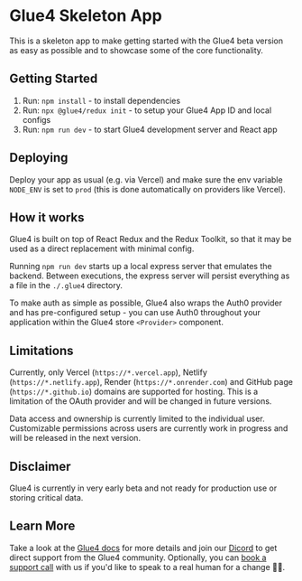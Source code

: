 # Glue4 Skeleton App

This is a skeleton app to make getting started with the Glue4 beta version as easy as possible and to showcase some of the core functionality.

## Getting Started

1. Run: `npm install` - to install dependencies
2. Run: `npx @glue4/redux init` - to setup your Glue4 App ID and local configs
3. Run: `npm run dev` - to start Glue4 development server and React app

## Deploying

Deploy your app as usual (e.g. via Vercel) and make sure the env variable `NODE_ENV` is set to `prod` (this is done automatically on providers like Vercel).

## How it works

Glue4 is built on top of React Redux and the Redux Toolkit, so that it may be used as a direct replacement with minimal config.

Running `npm run dev` starts up a local express server that emulates the backend. Between executions, the express server will persist everything as a file in the `./.glue4` directory.

To make auth as simple as possible, Glue4 also wraps the Auth0 provider and has pre-configured setup - you can use Auth0 throughout your application within the Glue4 store `<Provider>` component.

## Limitations

Currently, only Vercel (`https://*.vercel.app`), Netlify (`https://*.netlify.app`), Render (`https://*.onrender.com`) and GitHub page (`https://*.github.io`) domains are supported for hosting. This is a limitation of the OAuth provider and will be changed in future versions.

Data access and ownership is currently limited to the individual user. Customizable permissions across users are currently work in progress and will be released in the next version.

## Disclaimer

Glue4 is currently in very early beta and not ready for production use or storing critical data.

## Learn More

Take a look at the [Glue4 docs](https://github.com/glue4-dev/glue4-skeleton-app/wiki/Glue4-Docs) for more details and join our [Dicord](https://discord.gg/rTdavHJRdA) to get direct support from the Glue4 community. Optionally, you can [book a support call](https://cal.mixmax.com/petergao/glue4_support) with us if you'd like to speak to a real human for a change 🦾🤖.
